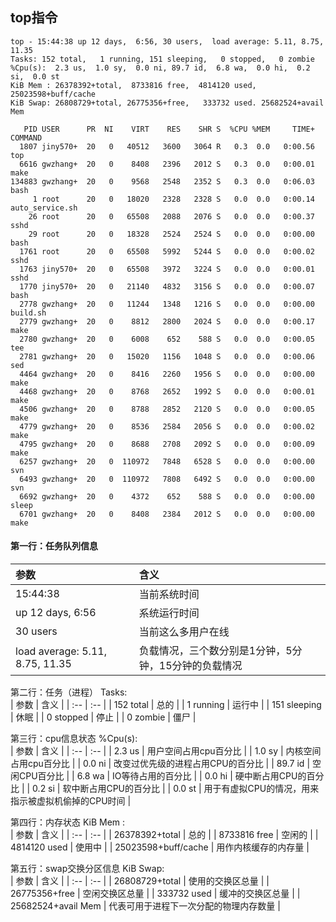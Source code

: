 ## top指令

```
top - 15:44:38 up 12 days,  6:56, 30 users,  load average: 5.11, 8.75, 11.35
Tasks: 152 total,   1 running, 151 sleeping,   0 stopped,   0 zombie
%Cpu(s):  2.3 us,  1.0 sy,  0.0 ni, 89.7 id,  6.8 wa,  0.0 hi,  0.2 si,  0.0 st
KiB Mem : 26378392+total,  8733816 free,  4814120 used, 25023598+buff/cache
KiB Swap: 26808729+total, 26775356+free,   333732 used. 25682524+avail Mem 

   PID USER      PR  NI    VIRT    RES    SHR S  %CPU %MEM     TIME+ COMMAND                                                       
  1807 jiny570+  20   0   40512   3600   3064 R   0.3  0.0   0:00.56 top                                                           
  6616 gwzhang+  20   0    8408   2396   2012 S   0.3  0.0   0:00.01 make                                                          
134883 gwzhang+  20   0    9568   2548   2352 S   0.3  0.0   0:06.03 bash                                                          
     1 root      20   0   18020   2328   2328 S   0.0  0.0   0:00.14 auto_service.sh                                               
    26 root      20   0   65508   2088   2076 S   0.0  0.0   0:00.37 sshd                                                          
    29 root      20   0   18328   2524   2524 S   0.0  0.0   0:00.00 bash                                                          
  1761 root      20   0   65508   5992   5244 S   0.0  0.0   0:00.02 sshd                                                          
  1763 jiny570+  20   0   65508   3972   3224 S   0.0  0.0   0:00.01 sshd                                                          
  1770 jiny570+  20   0   21140   4832   3156 S   0.0  0.0   0:00.07 bash                                                          
  2778 gwzhang+  20   0   11244   1348   1216 S   0.0  0.0   0:00.00 build.sh                                                      
  2779 gwzhang+  20   0    8812   2800   2024 S   0.0  0.0   0:00.17 make                                                          
  2780 gwzhang+  20   0    6008    652    588 S   0.0  0.0   0:00.05 tee                                                           
  2781 gwzhang+  20   0   15020   1156   1048 S   0.0  0.0   0:00.06 sed                                                           
  4464 gwzhang+  20   0    8416   2260   1956 S   0.0  0.0   0:00.00 make                                                          
  4468 gwzhang+  20   0    8768   2652   1992 S   0.0  0.0   0:00.01 make                                                          
  4506 gwzhang+  20   0    8788   2852   2120 S   0.0  0.0   0:00.05 make                                                          
  4779 gwzhang+  20   0    8536   2584   2056 S   0.0  0.0   0:00.02 make                                                          
  4795 gwzhang+  20   0    8688   2708   2092 S   0.0  0.0   0:00.09 make                                                          
  6257 gwzhang+  20   0  110972   7848   6528 S   0.0  0.0   0:00.00 svn                                                           
  6493 gwzhang+  20   0  110972   7808   6492 S   0.0  0.0   0:00.00 svn                                                           
  6692 gwzhang+  20   0    4372    652    588 S   0.0  0.0   0:00.00 sleep                                                         
  6701 gwzhang+  20   0    8408   2384   2012 S   0.0  0.0   0:00.00 make                                                          
  ```

#### 第一行：任务队列信息  
| 参数                            |  含义                                              |
| :--                             | :--                                                |
| 15:44:38                        |  当前系统时间                                       |
| up 12 days,  6:56               | 系统运行时间                                        |
| 30 users                        | 当前这么多用户在线                                  |
| load average: 5.11, 8.75, 11.35 | 负载情况，三个数分别是1分钟，5分钟，15分钟的负载情况  |

第二行：任务（进程）  Tasks:  
| 参数         |  含义    |
| :--          | :--      |
| 152 total    | 总的     |
| 1 running    | 运行中   |
| 151 sleeping | 休眠     |
| 0 stopped    | 停止     |
| 0 zombie     | 僵尸     |

第三行：cpu信息状态  %Cpu(s):  
| 参数     |  含义                                            |
| :--      | :--                                              |
| 2.3 us   | 用户空间占用cpu百分比                             |
| 1.0 sy   | 内核空间占用cpu百分比                             |
| 0.0 ni   | 改变过优先级的进程占用CPU的百分比                  |
| 89.7 id  | 空闲CPU百分比                                     |
| 6.8 wa   | IO等待占用的百分比                                |
| 0.0 hi   | 硬中断占用CPU的百分比                             |
| 0.2 si   | 软中断占用CPU的百分比                             |
| 0.0 st   | 用于有虚拟CPU的情况，用来指示被虚拟机偷掉的CPU时间  |

第四行：内存状态  KiB Mem :  
| 参数                |  含义                |
| :--                 | :--                  |
| 26378392+total      | 总的                 |
| 8733816 free        | 空闲的               |
| 4814120 used        | 使用中               |
| 25023598+buff/cache | 用作内核缓存的内存量  |

第五行：swap交换分区信息  KiB Swap:  
| 参数                |  含义                                |
| :--                 | :--                                  |
| 26808729+total      | 使用的交换区总量                      |
| 26775356+free       | 空闲交换区总量                        |
| 333732 used         | 缓冲的交换区总量                      |
| 25682524+avail Mem  | 代表可用于进程下一次分配的物理内存数量 |

